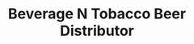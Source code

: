---
title: "Beverage N Tobacco Beer Distributor"
url: /lords-valley/beverage-n-tobacco-beer-distributor/
shop: beverages
---